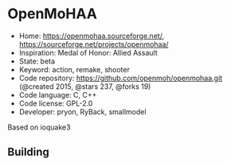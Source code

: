 # OpenMoHAA

- Home: https://openmohaa.sourceforge.net/, https://sourceforge.net/projects/openmohaa/
- Inspiration: Medal of Honor: Allied Assault
- State: beta
- Keyword: action, remake, shooter
- Code repository: https://github.com/openmoh/openmohaa.git (@created 2015, @stars 237, @forks 19)
- Code language: C, C++
- Code license: GPL-2.0
- Developer: pryon, RyBack, smallmodel

Based on ioquake3

## Building
